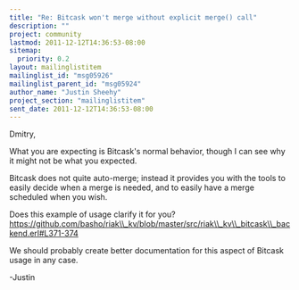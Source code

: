 ```yaml
---
title: "Re: Bitcask won't merge without explicit merge() call"
description: ""
project: community
lastmod: 2011-12-12T14:36:53-08:00
sitemap:
  priority: 0.2
layout: mailinglistitem
mailinglist_id: "msg05926"
mailinglist_parent_id: "msg05924"
author_name: "Justin Sheehy"
project_section: "mailinglistitem"
sent_date: 2011-12-12T14:36:53-08:00
---
```



Dmitry,

What you are expecting is Bitcask's normal behavior, though I can see why it 
might not be what you expected.

Bitcask does not quite auto-merge; instead it provides you with the tools to 
easily decide when a merge is needed, and to easily have a merge scheduled when 
you wish.

Does this example of usage clarify it for you? 
https://github.com/basho/riak\\_kv/blob/master/src/riak\\_kv\\_bitcask\\_backend.erl#L371-374

We should probably create better documentation for this aspect of Bitcask usage 
in any case.

-Justin

